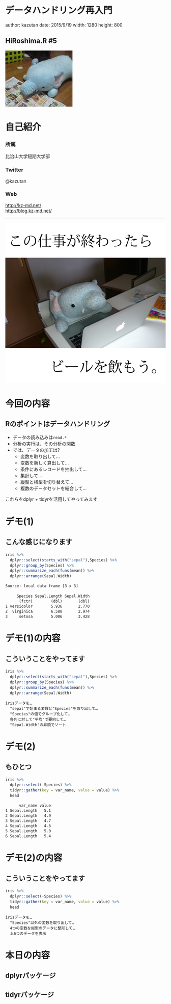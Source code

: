 データハンドリング再入門
========================================================
author: kazutan
date: 2015/9/19
width: 1280
height: 800

## HiRoshima.R #5
![icon](pics/user.png)

自己紹介
===
### 所属
比治山大学短期大学部

### Twitter
@kazutan

### Web
http://kz-md.net/  
http://blog.kz-md.net/

***

![ビールのみてぇ](pics/icon_tw4.png)


今回の内容
===
## Rのポイントはデータハンドリング
- データの読み込みは`read.*`
- 分析の実行は、その分析の関数
- では、データの加工は?
  - 変数を取り出して…
  - 変数を新しく算出して…
  - 条件にあるレコードを抽出して…
  - 集計して…
  - 縦型と横型を切り替えて…
  - 複数のデータセットを結合して…
  
これらをdplyr + tidyrを活用してやってみます




デモ(1)
===
## こんな感じになります


```r
iris %>% 
  dplyr::select(starts_with("sepal"),Species) %>% 
  dplyr::group_by(Species) %>% 
  dplyr::summarize_each(funs(mean)) %>% 
  dplyr::arrange(Sepal.Width) 
```

```
Source: local data frame [3 x 3]

     Species Sepal.Length Sepal.Width
      (fctr)        (dbl)       (dbl)
1 versicolor        5.936       2.770
2  virginica        6.588       2.974
3     setosa        5.006       3.428
```

デモ(1)の内容
===
## こういうことをやってます


```r
iris %>% 
  dplyr::select(starts_with("sepal"),Species) %>% 
  dplyr::group_by(Species) %>% 
  dplyr::summarize_each(funs(mean)) %>% 
  dplyr::arrange(Sepal.Width) 
```

```
irisデータを…
  "sepal"で始まる変数と"Species"を取り出して…
  "Species"の値でグループ化して…
  各列に対して"平均"で要約して…
  "Sepal.Width"の昇順でソート
```

デモ(2)
===
## もひとつ


```r
iris %>% 
  dplyr::select(-Species) %>% 
  tidyr::gather(key = var_name, value = value) %>% 
  head
```

```
      var_name value
1 Sepal.Length   5.1
2 Sepal.Length   4.9
3 Sepal.Length   4.7
4 Sepal.Length   4.6
5 Sepal.Length   5.0
6 Sepal.Length   5.4
```


デモ(2)の内容
===
## こういうことをやってます

```r
iris %>% 
  dplyr::select(-Species) %>% 
  tidyr::gather(key = var_name, value = value) %>% 
  head
```

```
irisデータを…
  "Species"以外の変数を取り出して…
  4つの変数を縦型のデータに整形して…
  上6つのデータを表示
```



本日の内容
===
## dplyrパッケージ

## tidyrパッケージ




